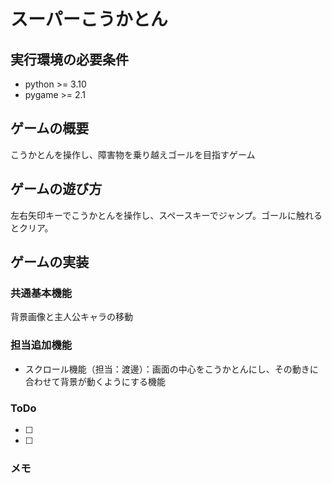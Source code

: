 # スーパーこうかとん

## 実行環境の必要条件
* python >= 3.10
* pygame >= 2.1

## ゲームの概要
こうかとんを操作し、障害物を乗り越えゴールを目指すゲーム

## ゲームの遊び方
左右矢印キーでこうかとんを操作し、スペースキーでジャンプ。ゴールに触れるとクリア。

## ゲームの実装
### 共通基本機能
背景画像と主人公キャラの移動

### 担当追加機能
* スクロール機能（担当：渡邊）：画面の中心をこうかとんにし、その動きに合わせて背景が動くようにする機能

### ToDo
- [ ] 
- [ ] 

### メモ


